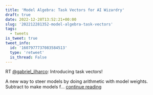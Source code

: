 ```yaml
---
title: 'Model Algebra: Task Vectors for AI Wizardry'
draft: true
date: 2022-12-28T13:52:21+00:00
slug: '202212281352-model-algebra-task-vectors'
tags:
  - tweets
is_tweet: true
tweet_info:
  id: '1607977737083584513'
  type: 'retweet'
  is_thread: False
---
```




RT [@gabriel_ilharco](https://x.com/gabriel_ilharco): Introducing task vectors!

A new way to steer models by doing arithmetic with model weights. Subtract to make models f… [continue reading](https://x.com/sytelus/status/1607977737083584513)
